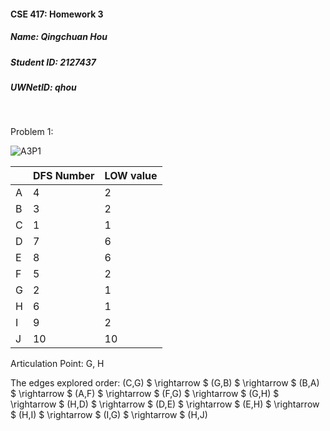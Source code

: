 #### CSE 417: Homework 3
##### Name: Qingchuan Hou
##### Student ID: 2127437
##### UWNetID: qhou
<br/>

Problem 1:

![A3P1](Image/A3P1.png)


| | DFS Number | LOW value |
 -|-|-
 A | 4 | 2 |
 B | 3 | 2 |
 C | 1 | 1 |
 D | 7 | 6 |
 E | 8 | 6 |
 F | 5 | 2 |
 G | 2 | 1 |
 H | 6 | 1 |
 I | 9 | 2 |
 J | 10 | 10 |

 Articulation Point: G, H

 The edges explored order: (C,G) $ \rightarrow $ (G,B) $ \rightarrow $ (B,A) $ \rightarrow $ (A,F) $ \rightarrow $ (F,G) $ \rightarrow $ (G,H) $ \rightarrow $ (H,D) $ \rightarrow $ (D,E) $ \rightarrow $ (E,H) $ \rightarrow $ (H,I) $ \rightarrow $ (I,G) $ \rightarrow $ (H,J)